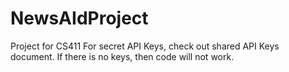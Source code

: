 # NewsAIdProject
Project for CS411
For secret API Keys, check out shared API Keys document. If there is no keys, then code will not work. 
